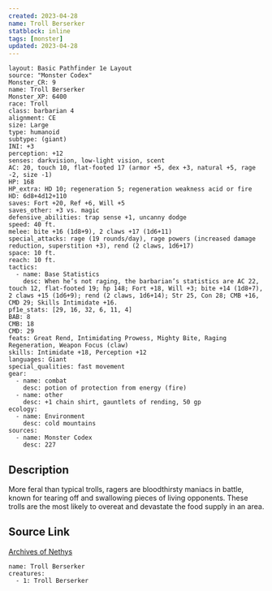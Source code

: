 ```yaml
---
created: 2023-04-28
name: Troll Berserker
statblock: inline
tags: [monster]
updated: 2023-04-28
---
```

```statblock
layout: Basic Pathfinder 1e Layout
source: "Monster Codex"
Monster_CR: 9
name: Troll Berserker
Monster_XP: 6400
race: Troll
class: barbarian 4
alignment: CE
size: Large
type: humanoid
subtype: (giant)
INI: +3
perception: +12
senses: darkvision, low-light vision, scent
AC: 20, touch 10, flat-footed 17 (armor +5, dex +3, natural +5, rage -2, size -1)
HP: 168
HP_extra: HD 10; regeneration 5; regeneration weakness acid or fire
HD: 6d8+4d12+110
saves: Fort +20, Ref +6, Will +5
saves_other: +3 vs. magic
defensive_abilities: trap sense +1, uncanny dodge
speed: 40 ft.
melee: bite +16 (1d8+9), 2 claws +17 (1d6+11)
special_attacks: rage (19 rounds/day), rage powers (increased damage reduction, superstition +3), rend (2 claws, 1d6+17)
space: 10 ft.
reach: 10 ft.
tactics:
  - name: Base Statistics
    desc: When he’s not raging, the barbarian’s statistics are AC 22, touch 12, flat-footed 19; hp 148; Fort +18, Will +3; bite +14 (1d8+7), 2 claws +15 (1d6+9); rend (2 claws, 1d6+14); Str 25, Con 28; CMB +16, CMD 29; Skills Intimidate +16.
pf1e_stats: [29, 16, 32, 6, 11, 4]
BAB: 8
CMB: 18
CMD: 29
feats: Great Rend, Intimidating Prowess, Mighty Bite, Raging Regeneration, Weapon Focus (claw)
skills: Intimidate +18, Perception +12
languages: Giant
special_qualities: fast movement
gear:
  - name: combat
    desc: potion of protection from energy (fire)
  - name: other
    desc: +1 chain shirt, gauntlets of rending, 50 gp
ecology:
  - name: Environment
    desc: cold mountains
sources:
  - name: Monster Codex
    desc: 227
```
## Description
More feral than typical trolls, ragers are bloodthirsty maniacs in battle, known for tearing off and swallowing pieces of living opponents. These trolls are the most likely to overeat and devastate the food supply in an area.
## Source Link
[Archives of Nethys](https://aonprd.com/MonsterDisplay.aspx?ItemName=Troll%20Berserker)
```encounter-table
name: Troll Berserker
creatures:
  - 1: Troll Berserker
```
